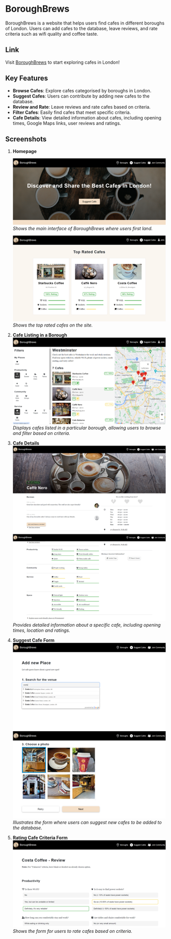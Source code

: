# BoroughBrews

BoroughBrews is a website that helps users find cafes in different boroughs of London. Users can add cafes to the database, leave reviews, and rate criteria such as wifi quality and coffee taste.

## Link

Visit [BoroughBrews](https://boroughbrews.onrender.com/) to start exploring cafes in London!

## Key Features

- **Browse Cafes**: Explore cafes categorised by boroughs in London.
- **Suggest Cafes**: Users can contribute by adding new cafes to the database.
- **Review and Rate**: Leave reviews and rate cafes based on criteria.
- **Filter Cafes**: Easily find cafes that meet specific criteria.
- **Cafe Details**: View detailed information about cafes, including opening times, Google Maps links, user reviews and ratings.

## Screenshots

1. **Homepage**
   
   ![Homepage](screenshots/homepage.png)
   *Shows the main interface of BoroughBrews where users first land.*

   ![Homepage_2](screenshots/top_cafes.png)
   *Shows the top rated cafes on the site.*

3. **Cafe Listing in a Borough**
   ![Cafe Listing](screenshots/cafe_listing_at_borough.png)
   *Displays cafes listed in a particular borough, allowing users to browse and filter based on criteria.*

4. **Cafe Details**
   ![Cafe Details_2](screenshots/cafe_details_1.png)
   ![Cafe Details_2](screenshots/cafe_details_2.png)
   *Provides detailed information about a specific cafe, including opening times, location and ratings.*

6. **Suggest Cafe Form**
   ![Suggest Cafe Form_1](screenshots/suggest_cafe_1.png)
   ![Suggest Cafe Form_2](screenshots/suggest_cafe_2.png)
   *Illustrates the form where users can suggest new cafes to be added to the database.*

8. **Rating Cafe Criteria Form**
   ![Rating Cafe Criteria](screenshots/rating_screen.png)
   *Shows the form for users to rate cafes based on criteria.*
